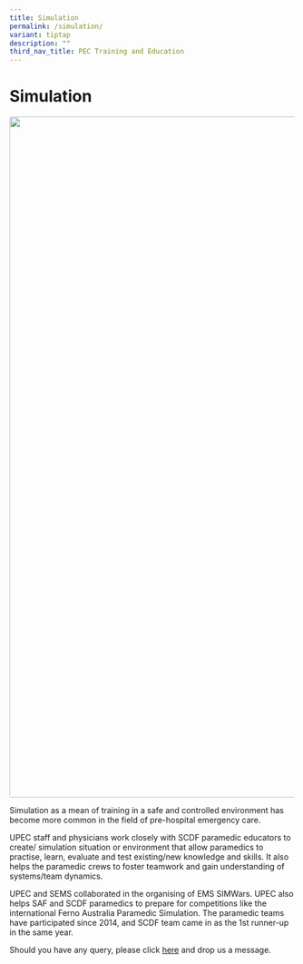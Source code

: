```yaml
---
title: Simulation
permalink: /simulation/
variant: tiptap
description: ""
third_nav_title: PEC Training and Education
---
```

<h1><strong>Simulation</strong></h1>
<div class="isomer-image-wrapper">
<img style="box-sizing: border-box; margin: 0px; padding: 0px; border: none rgb(225, 225, 225); font: inherit; vertical-align: baseline; display: block; max-width: 100%; height: auto; border-radius: 3px; position: relative; transition: all 0.7s ease 0s;" height="683" width="1200" title="first-aid-training" alt="" src="https://upec.rawmix.xyz/wp-content/uploads/2019/12/first-aid-training.jpg">
</div>
<p>Simulation as a mean of training in a safe and controlled environment
has become more common in the field of pre-hospital emergency care.</p>
<p>UPEC staff and physicians work closely with SCDF paramedic educators to
create/ simulation situation or environment that allow paramedics to practise,
learn, evaluate and test existing/new knowledge and skills. It also helps
the paramedic crews to foster teamwork and gain understanding of systems/team
dynamics.</p>
<p>UPEC and SEMS collaborated in the organising of EMS SIMWars. UPEC also
helps SAF and SCDF paramedics to prepare for competitions like the international
Ferno Australia Paramedic Simulation. The paramedic teams have participated
since 2014, and SCDF team came in as the 1st runner-up in the same year.</p>
<p>Should you have any query, please click <a href="http://upec.rawmix.xyz/contact/" rel="noopener noreferrer nofollow" target="_blank">here</a> and drop us a message.</p>